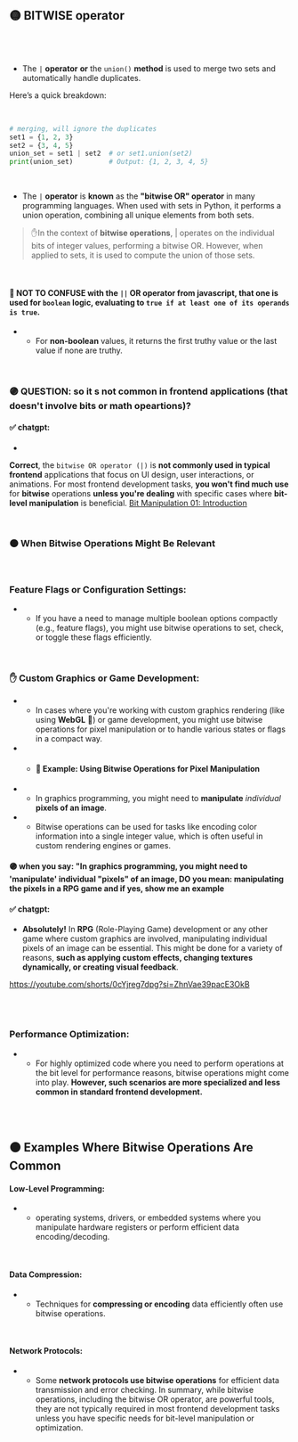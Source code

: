 
## 🟡 BITWISE operator

<br>

<br>

-   The `|` **operator** **or** the `union()` **method** is used to merge two sets and automatically handle duplicates.

Here’s a quick breakdown:

<br>

```python
# merging, will ignore the duplicates
set1 = {1, 2, 3}
set2 = {3, 4, 5}
union_set = set1 | set2  # or set1.union(set2)
print(union_set)         # Output: {1, 2, 3, 4, 5}

```

<br>

- The `|` **operator** is **known** as the **"bitwise OR" operator** in many programming languages. When used with sets in Python, it performs a union operation, combining all unique elements from both sets.

> ✋In the context of **bitwise operations**, | operates on the individual bits of integer values, performing a bitwise OR. However, when applied to sets, it is used to compute the union of those sets.

<br>

#### 🔴 NOT TO CONFUSE with the `||` **OR** operator from javascript, that one is used for `boolean` logic, evaluating to `true if at least one of its operands is true`.

- - For **non-boolean** values, it returns the first truthy value or the last value if none are truthy.

<br>

### 🟣 QUESTION: so it s not common in frontend applications (that doesn't involve bits or math opeartions)?

#### ✅ chatgpt:

-
**Correct**, the `bitwise OR operator (|)` is **not commonly used in typical frontend** applications that focus on UI design, user interactions, or animations. For most frontend development tasks, **you won't find much use** for **bitwise** operations **unless you're dealing** with specific cases where **bit-level manipulation**  is beneficial. [Bit Manipulation 01: Introduction](https://youtu.be/uUtb0BaeosQ?si=SD3NqOeSLQBWJVnb)

<br>


### 🟠 When Bitwise Operations Might Be Relevant

<br>

### Feature Flags or Configuration Settings:

- - If you have a need to manage multiple boolean options compactly (e.g., feature flags), you might use bitwise operations to set, check, or toggle these flags efficiently.


<br>

### ✋ Custom Graphics or Game Development:

- - In cases where you're working with custom graphics rendering (like using **WebGL** 🌈) or game development, you might use bitwise operations for pixel manipulation or to handle various states or flags in a compact way.



- - #### 🔶 Example: Using Bitwise Operations for Pixel Manipulation


- - In graphics programming, you might need to **manipulate** *individual* **pixels of an image**.

- -  Bitwise operations can be used for tasks like encoding color information into a single integer value, which is often useful in custom rendering engines or games.


#### 🟣 when you say: "In graphics programming, you might need to 'manipulate' individual "pixels" of an image, DO you mean: manipulating the pixels in a RPG game and if yes, show me an example


#### ✅ chatgpt:

- **Absolutely!** In **RPG** (Role-Playing Game) development or any other game where custom graphics are involved, manipulating individual pixels of an image can be essential. This might be done for a variety of reasons, **such as applying custom effects, changing textures dynamically, or creating visual feedback**.

https://youtube.com/shorts/0cYjreg7dpg?si=ZhnVae39pacE3OkB

<br>
<br>

### Performance Optimization:

- - For highly optimized code where you need to perform operations at the bit level for performance reasons, bitwise operations might come into play. **However, such scenarios are more specialized and less common in standard frontend development.**


<br>
<br>

## 🟠 Examples Where Bitwise Operations Are Common


#### Low-Level Programming:

- - operating systems, drivers, or embedded systems where you manipulate hardware registers or perform efficient data encoding/decoding.


<br>


#### Data Compression:

- - Techniques for **compressing or encoding** data efficiently often use bitwise operations.


<br>

#### Network Protocols:


- - Some **network protocols use bitwise operations** for efficient data transmission and error checking.
In summary, while bitwise operations, including the bitwise OR operator, are powerful tools, they are not typically required in most frontend development tasks unless you have specific needs for bit-level manipulation or optimization.